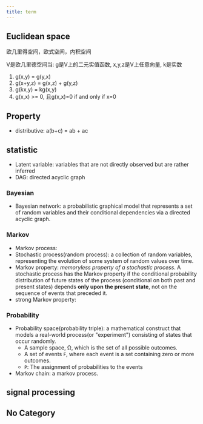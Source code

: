 ```yaml
---
title: term
---
```


## Euclidean space

欧几里得空间，欧式空间，内积空间

V是欧几里德空间当:
g是V上的二元实值函数, x,y,z是V上任意向量, k是实数

1. g(x,y) = g(y,x)
2. g(x+y,z) = g(x,z) + g(y,z)
3. g(kx,y) = kg(x,y)
4. g(x,x) >= 0, 且g(x,x)=0 if and only if x=0

## Property
* distributive: a(b+c) = ab + ac

## statistic
* Latent variable: variables that are not directly observed but are rather inferred
* DAG: directed acyclic graph
### Bayesian
* Bayesian network:
a probabilistic graphical model
that represents a set of random variables and their conditional dependencies
via a directed acyclic graph.
### Markov
* Markov process:
* Stochastic process(random process):
a collection of random variables,
representing the evolution of some system of random values over time.
* Markov property:
_memoryless property of a stochastic process_.
A stochastic process has the Markov property if
the conditional probability distribution of future states of the process
(conditional on both past and present states)
depends **only upon the present state**,
not on the sequence of events that preceded it.
* strong Markov property:
### Probability
* Probability space(probability triple):
a mathematical construct that models a real-world process(or "experiment")
consisting of states that occur randomly.
  - A sample space, Ω, which is the set of all possible outcomes.
  - A set of events `F`, where each event is a set containing zero or more outcomes.
  - `P`: The assignment of probabilities to the events
* Markov chain: a markov process.


## signal processing

## No Category
